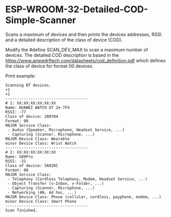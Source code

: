 # ESP-WROOM-32-Detailed-COD-Simple-Scanner
Scans a maximum of devices and then prints the devices addresses, RSSI and a detailed description of the class of device (COD).

Modify the #define SCAN_DEV_MAX to scan a maximum number of devices.
The detailed COD description is based in the https://www.ampedrftech.com/datasheets/cod_definition.pdf which defines the class of device for format 00 devices.

Print example:
```
Scanning BT devices.
+1
+1
------------------------------------
# 1: XX:XX:XX:XX:XX:XX
Name: HUAWEI WATCH GT 2e-7F4
RSSI: -77
Class of device: 280704 
Format: 00
MAJOR Service Class:
 - Audio (Speaker, Microphone, Headset Service, ...)
 - Capturing (Scanner, Microphone, ...)
MAJOR Device Class: Wearable
minor Device Class: Wrist Watch
------------------------------------
# 2: XX:XX:XX:XX:XX:XX
Name: S89Pro
RSSI: -31
Class of device: 5A020C 
Format: 00
MAJOR Service Class:
 - Telephony (Cordless Telephony, Modem, Headset Service, ...)
 - Object Transfer (v-Inbox, v-Folder, ...)
 - Capturing (Scanner, Microphone, ...)
 - Networking (AN, Ad hoc, ...)
MAJOR Device Class: Phone (cellular, cordless, payphone, modem, ...)
minor Device Class: Smart Phone
------------------------------------
Scan finished.
```
